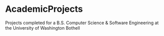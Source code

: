 # AcademicProjects
Projects completed for a B.S. Computer Science & Software Engineering at the University of Washington Bothell